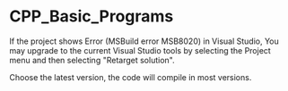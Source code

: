 # CPP_Basic_Programs

If the project shows Error (MSBuild error MSB8020) in Visual Studio, 
You may upgrade to the current Visual Studio tools by selecting the 
Project menu and then selecting "Retarget solution".

Choose the latest version, the code will compile in most versions.
